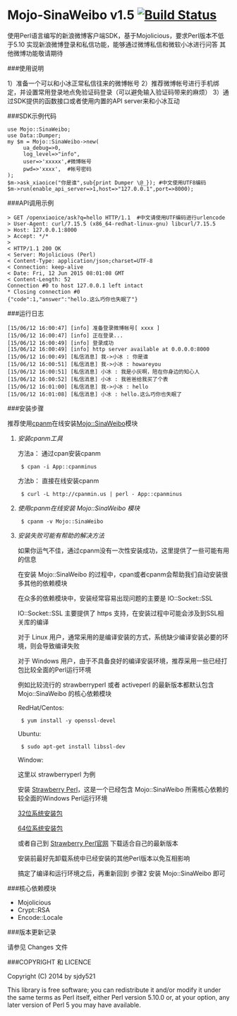 Mojo-SinaWeibo v1.5 [![Build Status](https://travis-ci.org/sjdy521/Mojo-SinaWeibo.svg?branch=master)](https://travis-ci.org/sjdy521/Mojo-SinaWeibo)
========================
使用Perl语言编写的新浪微博客户端SDK，基于Mojolicious，要求Perl版本不低于5.10
实现新浪微博登录和私信功能，能够通过微博私信和微软小冰进行问答
其他微博功能敬请期待

###使用说明

   1）准备一个可以和小冰正常私信往来的微博帐号
   2）推荐微博帐号进行手机绑定，并设置常用登录地点免验证码登录（可以避免输入验证码带来的麻烦）
   3）通过SDK提供的函数接口或者使用内置的API server来和小冰互动

###SDK示例代码

    use Mojo::SinaWeibo;
    use Data::Dumper;
    my $m = Mojo::SinaWeibo->new(
         ua_debug=>0,
         log_level=>"info",
         user=>'xxxxx',#微博帐号
         pwd=>'xxxx',  #帐号密码
    );
    $m->ask_xiaoice("你是谁",sub{print Dumper \@_}); #中文使用UTF8编码
    $m->run(enable_api_server=>1,host=>"127.0.0.1",port=>8000);

###API调用示例

    > GET /openxiaoice/ask?q=hello HTTP/1.1  #中文请使用UTF编码进行urlencode
    > User-Agent: curl/7.15.5 (x86_64-redhat-linux-gnu) libcurl/7.15.5
    > Host: 127.0.0.1:8000
    > Accept: */*
    > 
    < HTTP/1.1 200 OK
    < Server: Mojolicious (Perl)
    < Content-Type: application/json;charset=UTF-8
    < Connection: keep-alive
    < Date: Fri, 12 Jun 2015 08:01:08 GMT
    < Content-Length: 52
    Connection #0 to host 127.0.0.1 left intact
    * Closing connection #0
    {"code":1,"answer":"hello.这么巧你也失眠了"}

###运行日志

    [15/06/12 16:00:47] [info] 准备登录微博帐号[ xxxx ]
    [15/06/12 16:00:47] [info] 正在登录...
    [15/06/12 16:00:49] [info] 登录成功
    [15/06/12 16:00:49] [info] http server available at 0.0.0.0:8000
    [15/06/12 16:00:49] [私信消息] 我->小冰 : 你是谁
    [15/06/12 16:00:51] [私信消息] 我->小冰 : howareyou
    [15/06/12 16:00:51] [私信消息] 小冰 : 我是小灰啊，陪在你身边的知心人
    [15/06/12 16:00:52] [私信消息] 小冰 : 我爸爸给我买了个表
    [15/06/12 16:01:00] [私信消息] 我->小冰 : hello
    [15/06/12 16:01:08] [私信消息] 小冰 : hello.这么巧你也失眠了

###安装步骤

推荐使用[cpanm](https://metacpan.org/pod/distribution/App-cpanminus/bin/cpanm)在线安装[Mojo::SinaWeibo](https://metacpan.org/pod/Mojo::SinaWeibo)模块

1. *安装cpanm工具*

    方法a： 通过cpan安装cpanm

        $ cpan -i App::cpanminus

    方法b： 直接在线安装cpanm

        $ curl -L http://cpanmin.us | perl - App::cpanminus

2. *使用cpanm在线安装 Mojo::SinaWeibo 模块*

        $ cpanm -v Mojo::SinaWeibo

3. *安装失败可能有帮助的解决方法*

    如果你运气不佳，通过cpanm没有一次性安装成功，这里提供了一些可能有用的信息

    在安装 Mojo::SinaWeibo 的过程中，cpan或者cpanm会帮助我们自动安装很多其他的依赖模块

    在众多的依赖模块中，安装经常容易出现问题的主要是 IO::Socket::SSL

    IO::Socket::SSL 主要提供了 https 支持，在安装过程中可能会涉及到SSL相关库的编译

    对于 Linux 用户，通常采用的是编译安装的方式，系统缺少编译安装必要的环境，则会导致编译失败

    对于 Windows 用户，由于不具备良好的编译安装环境，推荐采用一些已经打包比较全面的Perl运行环境

    例如比较流行的 strawberryperl 或者 activeperl 的最新版本都默认包含 Mojo::SinaWeibo 的核心依赖模块

    RedHat/Centos:

        $ yum install -y openssl-devel

    Ubuntu:

        $ sudo apt-get install libssl-dev

    Window:

    这里以 strawberryperl 为例

    安装 [Strawberry Perl](http://strawberryperl.com/)，这是一个已经包含 Mojo::SinaWeibo 所需核心依赖的较全面的Windows Perl运行环境

    [32位系统安装包](http://strawberryperl.com/download/5.22.0.1/strawberry-perl-5.22.0.1-32bit.msi)

    [64位系统安装包](http://strawberryperl.com/download/5.22.0.1/strawberry-perl-5.22.0.1-64bit.msi)

    或者自己到 [Strawberry Perl官网](http://strawberryperl.com/) 下载适合自己的最新版本

    安装前最好先卸载系统中已经安装的其他Perl版本以免互相影响

    搞定了编译和运行环境之后，再重新回到 步骤2 安装 Mojo::SinaWeibo 即可

###核心依赖模块

* Mojolicious
* Crypt::RSA
* Encode::Locale

###版本更新记录

请参见 Changes 文件

###COPYRIGHT 和 LICENCE

Copyright (C) 2014 by sjdy521

This library is free software; you can redistribute it and/or modify
it under the same terms as Perl itself, either Perl version 5.10.0 or,
at your option, any later version of Perl 5 you may have available.
